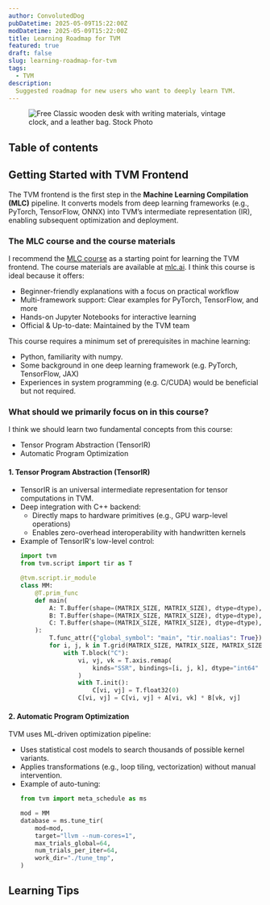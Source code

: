 ```yaml
---
author: ConvolutedDog
pubDatetime: 2025-05-09T15:22:00Z
modDatetime: 2025-05-09T15:22:00Z
title: Learning Roadmap for TVM
featured: true
draft: false
slug: learning-roadmap-for-tvm
tags:
  - TVM
description:
  Suggested roadmap for new users who want to deeply learn TVM.
---
```


<figure>
  <img
    src="https://mlc.ai/_images/dev-deploy-form.png"
    alt="Free Classic wooden desk with writing materials, vintage clock, and a leather bag. Stock Photo"
  />
</figure>

## Table of contents

## Getting Started with TVM Frontend

The TVM frontend is the first step in the **Machine Learning Compilation (MLC)** pipeline. It converts models from deep learning frameworks (e.g., PyTorch, TensorFlow, ONNX) into TVM’s intermediate representation (IR), enabling subsequent optimization and deployment.

### The MLC course and the course materials

I recommend the [MLC course](https://mlc.ai/summer22/) as a starting point for learning the TVM frontend. The course materials are available at [mlc.ai](https://mlc.ai/). I think this course is ideal because it offers:
 - Beginner-friendly explanations with a focus on practical workflow
 - Multi-framework support: Clear examples for PyTorch, TensorFlow, and more
 - Hands-on Jupyter Notebooks for interactive learning
 - Official & Up-to-date: Maintained by the TVM team

This course requires a minimum set of prerequisites in machine learning:
 - Python, familiarity with numpy.
 - Some background in one deep learning framework (e.g. PyTorch, TensorFlow, JAX)
 - Experiences in system programming (e.g. C/CUDA) would be beneficial but not required.

### What should we primarily focus on in this course?

I think we should learn two fundamental concepts from this course:
 - Tensor Program Abstraction (TensorIR)
 - Automatic Program Optimization

#### 1. Tensor Program Abstraction (TensorIR)
 - TensorIR is an universal intermediate representation for tensor computations in TVM.
 - Deep integration with C++ backend:
   - Directly maps to hardware primitives (e.g., GPU warp-level operations)
   - Enables zero-overhead interoperability with handwritten kernels
 - Example of TensorIR's low-level control:
    ```python
    import tvm
    from tvm.script import tir as T

    @tvm.script.ir_module
    class MM:
        @T.prim_func
        def main(
            A: T.Buffer(shape=(MATRIX_SIZE, MATRIX_SIZE), dtype=dtype),
            B: T.Buffer(shape=(MATRIX_SIZE, MATRIX_SIZE), dtype=dtype),
            C: T.Buffer(shape=(MATRIX_SIZE, MATRIX_SIZE), dtype=dtype),
        ):
            T.func_attr({"global_symbol": "main", "tir.noalias": True})
            for i, j, k in T.grid(MATRIX_SIZE, MATRIX_SIZE, MATRIX_SIZE):
                with T.block("C"):
                    vi, vj, vk = T.axis.remap(
                        kinds="SSR", bindings=[i, j, k], dtype="int64"
                    )
                    with T.init():
                        C[vi, vj] = T.float32(0)
                    C[vi, vj] = C[vi, vj] + A[vi, vk] * B[vk, vj]
    ```

#### 2. Automatic Program Optimization

TVM uses ML-driven optimization pipeline:
 - Uses statistical cost models to search thousands of possible kernel variants.
 - Applies transformations (e.g., loop tiling, vectorization) without manual intervention.
 - Example of auto-tuning:
    ```python
    from tvm import meta_schedule as ms
    
    mod = MM
    database = ms.tune_tir(
        mod=mod,
        target="llvm --num-cores=1",
        max_trials_global=64,
        num_trials_per_iter=64,
        work_dir="./tune_tmp",
    )
    ```

## Learning Tips

